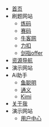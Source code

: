 * [首页](/)
* 刷题网站
    * [炼码](https://www.lintcode.com/)
    * [赛码](https://www.acmcoder.com/#/practice/company)
    * [牛客网](https://www.nowcoder.com/)
    * [力扣](https://leetcode.cn/)
    * [剑指offer](https://www.nowcoder.com/exam/oj/ta?page=1&tpId=13&type=13)
* [资源导航](资源导航/link.md)
* 演示网站
    <!-- * [快递代取系统](http://43.136.170.4:10082/) -->
* Ai助手
    * [鱼聪明](https://www.yucongming.com/chat/1781191236741668865)
    * [通义](https://tongyi.aliyun.com/qianwen/)
    * [Kimi](https://kimi.moonshot.cn/)
* [关于我](https://731016.github.io/)
* 演示网站
    * [用户中心](http://xiaofei.site:10088/)
<!-- * 注释
    * <a href="http://119.3.104.52:8080/" target="_blank" style="font-weight: 700;">基于vue的快递代取系统【毕业设计】</a>
    * <a href="http://119.3.104.52:8081/" target="_blank" style="font-weight: 400;pointer-events: none;cursor: not-allowed;">天天生鲜交易平台</a>
    * <a href="http://119.3.104.52:8082/" target="_blank" style="font-weight: 400;pointer-events: none;cursor: not-allowed;">Lie flat房屋出租平台</a>
-->